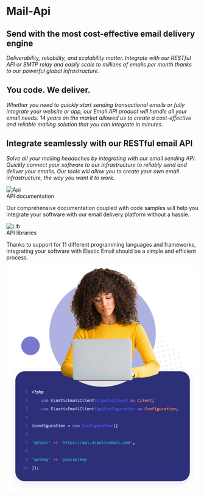 # Mail-Api

## Send with the most cost-effective email delivery engine

*Deliverability, reliability, and scalability matter. Integrate with our RESTful API or SMTP relay and easily scale to millions of emails per month thanks to our powerful global infrastructure.*

## You code. We deliver.

*Whether you need to quickly start sending transactional emails or fully integrate your website or app, our Email API product will handle all your email needs. 14 years on the market allowed us to create a cost-effective and reliable mailing solution that you can integrate in minutes.*

## Integrate seamlessly with our RESTful email API

*Solve all your mailing headaches by integrating with our email sending API. Quickly connect your software to our infrastructure to reliably send and deliver your emails. Our tools will allow you to create your own email infrastructure, the way you want it to work.*

![Api](https://cms.elasticemail.com/wp-content/themes/elasticemail/img/email-api/documentation.svg)<br>
API documentation
<br><p>Our comprehensive documentation coupled with code samples will help you integrate your software with our email delivery platform without a hassle.</p>
![Lib](https://cms.elasticemail.com/wp-content/themes/elasticemail/img/email-api/api.svg)<br>API libraries
<br><p>Thanks to support for 11 different programming languages and frameworks, integrating your software with Elastic Email should be a simple and efficient process.</p>


![screenshot](https://raw.githubusercontent.com/sanjayengineer121/Mail-Api/main/integrate_desk.webp)
